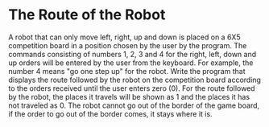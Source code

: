 # The Route of the Robot
 A robot that can only move left, right, up and down is placed on a 6X5 competition board in a position chosen by the user by the program. The commands consisting of numbers 1, 2, 3 and 4 for the right, left, down and up orders will be entered by the user from the keyboard. For example, the number 4 means "go one step up" for the robot. Write the program that displays the route followed by the robot on the competition board according to the orders received until the user enters zero (0). For the route followed by the robot, the places it travels will be shown as 1 and the places it has not traveled as 0. The robot cannot go out of the border of the game board, if the order to go out of the border comes, it stays where it is.

